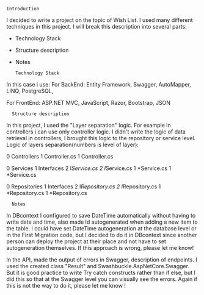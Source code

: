 
    Introduction

I decided to write a project on the topic of Wish List.
I used many different techniques in this project.
I will break this description into several parts: 
- Technology Stack 
- Structure description
- Notes 

      Technology Stack

In this case i use: 
  For BackEnd: 
Entity Framework, Swagger, AutoMapper, LINQ, PostgreSQL, 

  For FrontEnd: 
ASP.NET MVC, JavaScript, Razor, Bootstrap, JSON

  
      Structure description

In this project, I used the "Layer separation" logic. 
For example in controllers i can use only controller logic.
I didn't write the logic of data retrieval in controllers, I brought this logic to the repository or service level.
  Logic of layers separation(numbers is level of layer):

0 Controllers
1 Controller.cs
1 Controller.cs

0 Services
1 Interfaces
2 I*Service.cs
2 I*Service.cs
1 *Service.cs
1 *Service.cs

0 Repositories
1 Interfaces
2 I*Repository.cs
2 I*Repository.cs
1 *Repository.cs
1 *Repository.cs

      Notes 

In DBcontext I configured to save DateTime automatically without having to write date and time, 
also made Id autogenerated when adding a new item to the table. 
I could have set DateTime autogeneration at the database level or in the First Migration code, 
but I decided to do it in DBcontext since another person can deploy the project at their place and 
not have to set autogeneration themselves. If this approach is wrong, please let me know!

In the API, made the output of errors in Swagger, description of endpoints. 
I used the created class "Result" and Swashbuckle.AspNetCore.Swagger.
But it is good practice to write Try catch constructs rather than if else, 
but I did this so that at the Swagger level you can visually see the errors. 
Again if this is not the way to do it, please let me know !

  
